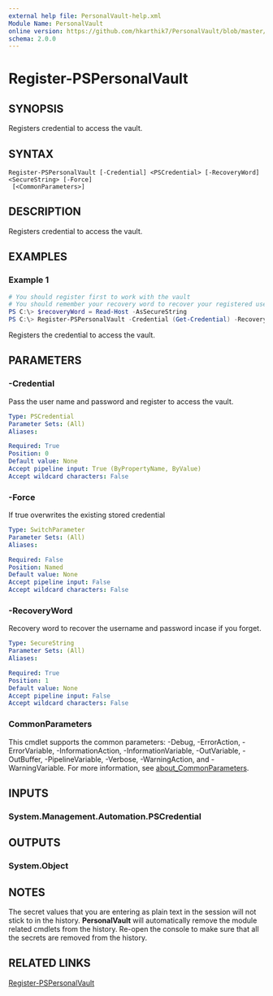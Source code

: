 ```yaml
---
external help file: PersonalVault-help.xml
Module Name: PersonalVault
online version: https://github.com/hkarthik7/PersonalVault/blob/master/docs/Get-PSSecret.md
schema: 2.0.0
---
```


# Register-PSPersonalVault

## SYNOPSIS
Registers credential to access the vault.

## SYNTAX

```
Register-PSPersonalVault [-Credential] <PSCredential> [-RecoveryWord] <SecureString> [-Force]
 [<CommonParameters>]
```

## DESCRIPTION
Registers credential to access the vault.

## EXAMPLES

### Example 1
```powershell
# You should register first to work with the vault
# You should remember your recovery word to recover your registered username and password
PS C:\> $recoveryWord = Read-Host -AsSecureString
PS C:\> Register-PSPersonalVault -Credential (Get-Credential) -RecoveryWord $recoveryWord
```

Registers the credential to access the vault.

## PARAMETERS

### -Credential
Pass the user name and password and register to access the vault.

```yaml
Type: PSCredential
Parameter Sets: (All)
Aliases:

Required: True
Position: 0
Default value: None
Accept pipeline input: True (ByPropertyName, ByValue)
Accept wildcard characters: False
```

### -Force
If true overwrites the existing stored credential

```yaml
Type: SwitchParameter
Parameter Sets: (All)
Aliases:

Required: False
Position: Named
Default value: None
Accept pipeline input: False
Accept wildcard characters: False
```

### -RecoveryWord
Recovery word to recover the username and password incase if you forget.

```yaml
Type: SecureString
Parameter Sets: (All)
Aliases:

Required: True
Position: 1
Default value: None
Accept pipeline input: False
Accept wildcard characters: False
```

### CommonParameters
This cmdlet supports the common parameters: -Debug, -ErrorAction, -ErrorVariable, -InformationAction, -InformationVariable, -OutVariable, -OutBuffer, -PipelineVariable, -Verbose, -WarningAction, and -WarningVariable. For more information, see [about_CommonParameters](http://go.microsoft.com/fwlink/?LinkID=113216).

## INPUTS

### System.Management.Automation.PSCredential

## OUTPUTS

### System.Object
## NOTES
The secret values that you are entering as plain text in the session will not stick to in the history. **PersonalVault** will automatically remove the module related cmdlets from the history. Re-open the console to make sure that all the secrets are removed from the history.

## RELATED LINKS

[Register-PSPersonalVault](https://github.com/hkarthik7/PersonalVault/blob/master/docs/Register-PSPersonalVault.md)